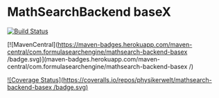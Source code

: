 MathSearchBackend baseX
=======================

[![Build Status](https://travis-ci.org/physikerwelt/mathsearch-backend-basex.svg)](https://travis-ci.org/physikerwelt/mathsearch-backend-basex)

[![MavenCentral](https://maven-badges.herokuapp.com/maven-central/com.formulasearchengine/mathsearch-backend-basex /badge.svg)](maven-badges.herokuapp.com/maven-central/com.formulasearchengine/mathsearch-backend-basex /)

[![Coverage Status](https://coveralls.io/repos/physikerwelt/mathsearch-backend-basex /badge.svg)](https://coveralls.io/r/physikerwelt/mathsearch-backend-basex )
